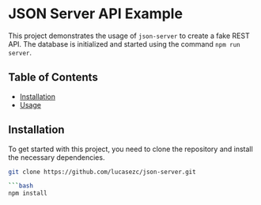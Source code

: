 # JSON Server API Example

This project demonstrates the usage of `json-server` to create a fake REST API. The database is initialized and started using the command `npm run server`.

## Table of Contents

- [Installation](#installation)
- [Usage](#usage)

## Installation

To get started with this project, you need to clone the repository and install the necessary dependencies.

```bash
git clone https://github.com/lucasezc/json-server.git

```bash
npm install
